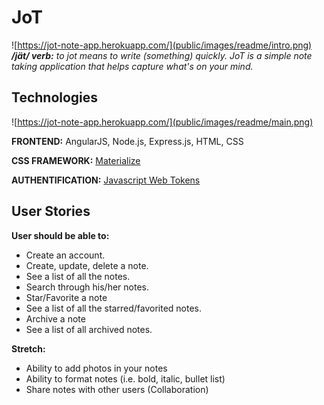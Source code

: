 # JoT
![https://jot-note-app.herokuapp.com/](public/images/readme/intro.png)
_**/jät/ verb:** to jot means to write (something) quickly. JoT is a simple note taking application that helps capture what's on your mind._


## Technologies
![https://jot-note-app.herokuapp.com/](public/images/readme/main.png)

**FRONTEND:** AngularJS, Node.js, Express.js, HTML, CSS

**CSS FRAMEWORK:** [Materialize](http://materializecss.com/)

**AUTHENTIFICATION:** [Javascript Web Tokens](https://jwt.io/introduction/)


## User Stories
**User should be able to:**

- Create an account.
- Create, update, delete a note.
- See a list of all the notes.
- Search through his/her notes.
- Star/Favorite a note
- See a list of all the starred/favorited notes.
- Archive a note
- See a list of all archived notes.

**Stretch:**

- Ability to add photos in your notes
- Ability to format notes (i.e. bold, italic, bullet list)
- Share notes with other users (Collaboration)

